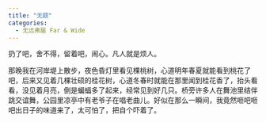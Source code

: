 ```yaml
---
title: "无题"
categories:
  - 无远弗届 Far & Wide
---
```


扔了吧，舍不得，留着吧，闹心。凡人就是烦人。

那晚我在河岸堤上散步，夜色昏灯里看见棵桃树，心道明年春夏就能看到桃花了吧，后来又见着几棵壮硕的桂花树，心道冬春时就能在那里闻到桂花香了，抬头看看，没见着月亮，倒是蝙蝠多了起来，经常见到好几只。桥旁许多人在舞池里结伴跳交谊舞，公园里凉亭中有老爷子在唱老曲儿。好似在那么一瞬间，我竟然咂吧咂吧出日子的味道来了，太可怕了，把自个吓着了。
